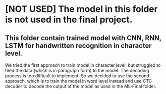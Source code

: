 # [NOT USED] The model in this folder is not used in the final project.

## This folder contain trained model with CNN, RNN, LSTM for handwritten recognition in character level.

We tried the first approach to train model in character level, but struggled to feed the data (which is in paragraph form) to the model. The decoding process is too difficult to implement. So we decided to use the second approach, which is to train the model in word level instead and use CTC decoder to decode the output of the model as used in the ML-Final folder.
